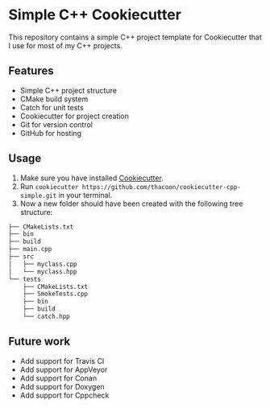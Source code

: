 # Simple C++ Cookiecutter 

This repository contains a simple C++ project template for Cookiecutter that I use for most of my C++ projects.

## Features
- Simple C++ project structure
- CMake build system
- Catch for unit tests
- Cookiecutter for project creation
- Git for version control
- GitHub for hosting

## Usage
1. Make sure you have installed [Cookiecutter](https://github.com/audreyr/cookiecutter).
2. Run `cookiecutter https://github.com/thacoon/cookiecutter-cpp-simple.git` in your terminal.
3. Now a new folder should have been created with the following tree structure:
```bash
├── CMakeLists.txt
├── bin
├── build
├── main.cpp
├── src
│   ├── myclass.cpp
│   └── myclass.hpp
└── tests
    ├── CMakeLists.txt
    ├── SmokeTests.cpp
    ├── bin
    ├── build
    └── catch.hpp
```


## Future work
- Add support for Travis CI
- Add support for AppVeyor
- Add support for Conan
- Add support for Doxygen
- Add support for Cppcheck


